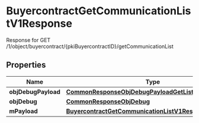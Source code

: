 

# BuyercontractGetCommunicationListV1Response

Response for GET /1/object/buyercontract/{pkiBuyercontractID}/getCommunicationList

## Properties

| Name | Type | Description | Notes |
|------------ | ------------- | ------------- | -------------|
|**objDebugPayload** | [**CommonResponseObjDebugPayloadGetList**](CommonResponseObjDebugPayloadGetList.md) |  |  |
|**objDebug** | [**CommonResponseObjDebug**](CommonResponseObjDebug.md) |  |  [optional] |
|**mPayload** | [**BuyercontractGetCommunicationListV1ResponseMPayload**](BuyercontractGetCommunicationListV1ResponseMPayload.md) |  |  |



